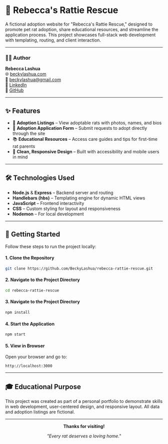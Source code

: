 # 🐁 Rebecca's Rattie Rescue

A fictional adoption website for "Rebecca's Rattie Rescue," designed to promote pet rat adoption, share educational resources, and streamline the application process. This project showcases full-stack web development with templating, routing, and client interaction.

---

### 👩‍💻 Author

**Rebecca Lashua**  
🌐 [beckylashua.com](https://beckylashua.com)   
📧 [beckylashua@gmail.com](mailto:beckylashua@gmail.com)     
🔗 [LinkedIn](https://www.linkedin.com/in/rebecca-lashua-a75096231/)  
🐙 [GitHub](https://github.com/BeckyLashua)

---

## ✨ Features

- 🐾 **Adoption Listings** – View adoptable rats with photos, names, and bios  
- 📝 **Adoption Application Form** – Submit requests to adopt directly through the site  
- 📚 **Educational Resources** – Access care guides and tips for first-time rat parents  
- 🎨 **Clean, Responsive Design** – Built with accessibility and mobile users in mind

---

## 🛠️ Technologies Used

- **Node.js** & **Express** – Backend server and routing  
- **Handlebars (hbs)** – Templating engine for dynamic HTML views  
- **JavaScript** – Frontend interactivity  
- **CSS** – Custom styling for layout and responsiveness  
- **Nodemon** – For local development

---

## 🚀 Getting Started

Follow these steps to run the project locally:

#### 1. Clone the Repository
```bash
git clone https://github.com/BeckyLashua/rebecca-rattie-rescue.git
```
#### 2. Navigate to the Project Directory
```bash
cd rebecca-rattie-rescue
```
#### 3. Navigate to the Project Directory
```bash
npm install
```
#### 4. Start the Application
```bash
npm start
```
#### 5. View in Browser
Open your browser and go to:
```arduino
http://localhost:3000
```

---


## 🎓 Educational Purpose
This project was created as part of a personal portfolio to demonstrate skills in web development, user-centered design, and responsive layout. All data and adoption listings are fictional.

---

<p align="center"><strong>Thanks for visiting!</strong></p>
<p align="center"><em>"Every rat deserves a loving home."</em></p>
